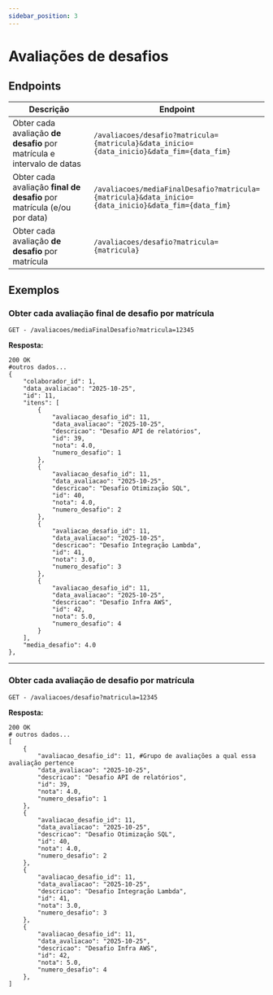 ```yaml
---
sidebar_position: 3
---
```


# Avaliações de desafios

## Endpoints

| Descrição                                                              | Endpoint                                                                                            |
| ---------------------------------------------------------------------- | --------------------------------------------------------------------------------------------------- |
| Obter cada avaliação **de desafio** por matrícula e intervalo de datas | `/avaliacoes/desafio?matricula={matricula}&data_inicio={data_inicio}&data_fim={data_fim}`           |
| Obter cada avaliação **final de desafio** por matrícula (e/ou por data)               | `/avaliacoes/mediaFinalDesafio?matricula={matricula}&data_inicio={data_inicio}&data_fim={data_fim}` |
| Obter cada avaliação **de desafio** por matrícula                      | `/avaliacoes/desafio?matricula={matricula}`                                                         |

## Exemplos
  
### Obter cada avaliação **final de desafio** por matrícula  

```
GET - /avaliacoes/mediaFinalDesafio?matricula=12345
```
  
**Resposta:**
```
200 OK
#outros dados...
{
	"colaborador_id": 1,
	"data_avaliacao": "2025-10-25",
	"id": 11,
	"itens": [
		{
			"avaliacao_desafio_id": 11,
			"data_avaliacao": "2025-10-25",
			"descricao": "Desafio API de relatórios",
			"id": 39,
			"nota": 4.0,
			"numero_desafio": 1
		},
		{
			"avaliacao_desafio_id": 11,
			"data_avaliacao": "2025-10-25",
			"descricao": "Desafio Otimização SQL",
			"id": 40,
			"nota": 4.0,
			"numero_desafio": 2
		},
		{
			"avaliacao_desafio_id": 11,
			"data_avaliacao": "2025-10-25",
			"descricao": "Desafio Integração Lambda",
			"id": 41,
			"nota": 3.0,
			"numero_desafio": 3
		},
		{
			"avaliacao_desafio_id": 11,
			"data_avaliacao": "2025-10-25",
			"descricao": "Desafio Infra AWS",
			"id": 42,
			"nota": 5.0,
			"numero_desafio": 4
		}
	],
	"media_desafio": 4.0
},
```
---
### Obter cada avaliação **de desafio** por matrícula   

```
GET - /avaliacoes/desafio?matricula=12345
```
  
**Resposta:**
```
200 OK
# outros dados...
[
    {
		"avaliacao_desafio_id": 11, #Grupo de avaliações a qual essa avaliação pertence
		"data_avaliacao": "2025-10-25",
		"descricao": "Desafio API de relatórios",
		"id": 39,
		"nota": 4.0,
		"numero_desafio": 1
	},
	{
		"avaliacao_desafio_id": 11,
		"data_avaliacao": "2025-10-25",
		"descricao": "Desafio Otimização SQL",
		"id": 40,
		"nota": 4.0,
		"numero_desafio": 2
	},
	{
		"avaliacao_desafio_id": 11,
		"data_avaliacao": "2025-10-25",
		"descricao": "Desafio Integração Lambda",
		"id": 41,
		"nota": 3.0,
		"numero_desafio": 3
	},
	{
		"avaliacao_desafio_id": 11,
		"data_avaliacao": "2025-10-25",
		"descricao": "Desafio Infra AWS",
		"id": 42,
		"nota": 5.0,
		"numero_desafio": 4
	},
]
```
